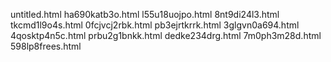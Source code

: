 untitled.html
ha690katb3o.html
l55u18uojpo.html
8nt9di24l3.html
tkcmd1l9o4s.html
0fcjvcj2rbk.html
pb3ejrtkrrk.html
3glgvn0a694.html
4qosktp4n5c.html
prbu2g1bnkk.html
dedke234drg.html
7m0ph3m28d.html
598lp8frees.html
